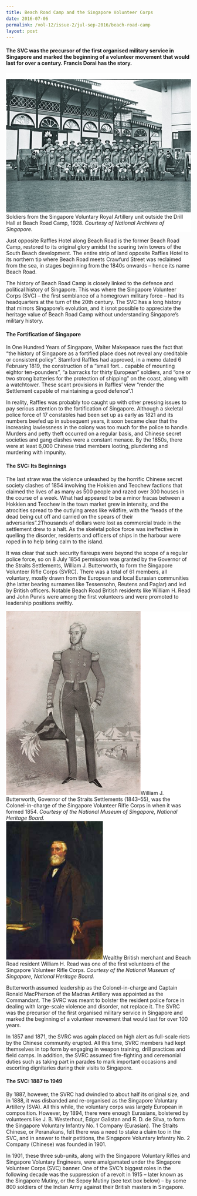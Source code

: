 ```yaml
---
title: Beach Road Camp and the Singapore Volunteer Corps
date: 2016-07-06
permalink: /vol-12/issue-2/jul-sep-2016/beach-road-camp
layout: post
---
```

#### The SVC was the precursor of the first organised military service in Singapore and marked the beginning of a volunteer movement that would last for over a century. **Francis Dorai** has the story.

<div style="background-color: white;"><br><img src="/images/Vol-12-issue-2/singapore-volunteer-corps/01-volunteercorps.jpg">Soldiers from the Singapore Voluntary Royal Artillery unit outside the Drill Hall at Beach Road Camp, 1928. <i>Courtesy of National Archives of Singapore.</i></div>

Just opposite Raffles Hotel along Beach Road is the former Beach Road Camp, restored to its original glory amidst the soaring twin towers of the South Beach development. The entire strip of land opposite Raffles Hotel to its northern tip where Beach Road meets Crawfurd Street was reclaimed from the sea, in stages beginning from the 1840s onwards – hence its name Beach Road.

The history of Beach Road Camp is closely linked to the defence and political history of Singapore. This was where the Singapore Volunteer Corps (SVC) – the first semblance of a homegrown military force – had its headquarters at the turn of the 20th century. The SVC has a long history that mirrors Singapore’s evolution, and it isnot possible to appreciate the heritage value of Beach Road Camp without understanding Singapore’s military history.

#### **The Fortification of Singapore**

In One Hundred Years of Singapore, Walter Makepeace rues the fact that “the history of Singapore as a fortified place does not reveal any creditable or consistent policy”. Stamford Raffles had approved, in a memo dated 6 February 1819, the construction of a “small fort… capable of mounting eightor ten-pounders”, “a barracks for thirty European” soldiers, and “one or two strong batteries for the protection of shipping” on the coast, along with a watchtower. These scant provisions in Raffles’ view “render the Settlement capable of maintaining a good defence”.1

In reality, Raffles was probably too caught up with other pressing issues to pay serious attention to the fortification of Singapore. Although a skeletal police force of 17 constables had been set up as early as 1821 and its numbers beefed up in subsequent years, it soon became clear that the increasing lawlessness in the colony was too much for the police to handle. Murders and petty theft occurred on a regular basis, and Chinese secret societies and gang clashes were a constant menace. By the 1850s, there were at least 6,000 Chinese triad members looting, plundering and murdering with impunity.

#### **The SVC: Its Beginnings**

The last straw was the violence unleashed by the horrific Chinese secret society clashes of 1854 involving the Hokkien and Teochew factions that claimed the lives of as many as 500 people and razed over 300 houses in the course of a week. What had appeared to be a minor fracas between a Hokkien and Teochew in the town market grew in intensity, and the atrocities spread to the outlying areas like wildfire, with the “heads of the dead being cut off and carried on the spears of their adversaries”.2Thousands of dollars were lost as commercial trade in the settlement drew to a halt. As the skeletal police force was ineffective in quelling the disorder, residents and officers of ships in the harbour were roped in to help bring calm to the island.

It was clear that such security flareups were beyond the scope of a regular police force, so on 8 July 1854 permission was granted by the Governor of the Straits Settlements, William J. Butterworth, to form the Singapore Volunteer Rifle Corps (SVRC). There was a total of 61 members, all voluntary, mostly drawn from the European and local Eurasian communities (the latter bearing surnames like Tessensohn, Reutens and Paglar) and led by British officers. Notable Beach Road British residents like William H. Read and John Purvis were among the first volunteers and were promoted to leadership positions swiftly.

<div style="background-color: white;"><img src="/images/Vol-12-issue-2/singapore-volunteer-corps/02-volunteercorps.jpg">William J. Butterworth, Governor of the Straits Settlements (1843–55), was the Colonel-in-charge of the Singapore Volunteer Rifle Corps in when it was formed 1854. <i>Courtesy of the National Museum of Singapore, National Heritage Board.</i></div>

<div style="background-color: white;"><img src="/images/Vol-12-issue-2/singapore-volunteer-corps/02a-volunteercorps.jpg">Wealthy British merchant and Beach Road resident William H. Read was one of the first volunteers of the Singapore Volunteer Rifle Corps. <i>Courtesy of the National Museum of Singapore, National Heritage Board.</i></div>

Butterworth assumed leadership as the Colonel-in-charge and Captain Ronald MacPherson of the Madras Artillery was appointed as the Commandant. The SVRC was meant to bolster the resident police force in dealing with large-scale violence and disorder, not replace it. The SVRC was the precursor of the first organised military service in Singapore and marked the beginning of a volunteer movement that would last for over 100 years.

In 1857 and 1871, the SVRC was again placed on high alert as full-scale riots by the Chinese community erupted. All this time, SVRC members had kept themselves in top form by engaging in weapon training, drill practices and field camps. In addition, the SVRC assumed fire-fighting and ceremonial duties such as taking part in parades to mark important occasions and escorting dignitaries during their visits to Singapore.

#### **The SVC: 1887 to 1949**

By 1887, however, the SVRC had dwindled to about half its original size, and in 1888, it was disbanded and re-organised as the Singapore Voluntary Artillery (SVA). All this while, the voluntary corps was largely European in composition. However, by 1894, there were enough Eurasians, bolstered by volunteers like J. B. Westerhout, Edgar Galistan and R. D. de Silva, to form the Singapore Voluntary Infantry No. 1 Company (Eurasian). The Straits Chinese, or Peranakans, felt there was a need to stake a claim too in the SVC, and in answer to their petitions, the Singapore Voluntary Infantry No. 2 Company (Chinese) was founded in 1901.

In 1901, these three sub-units, along with the Singapore Voluntary Rifles and Singapore Voluntary Engineers, were amalgamated under the Singapore Volunteer Corps (SVC) banner. One of the SVC’s biggest roles in the following decade was the suppression of a revolt in 1915 – later known as the Singapore Mutiny, or the Sepoy Mutiny (see text box below) – by some 800 soldiers of the Indian Army against their British masters in Singapore.